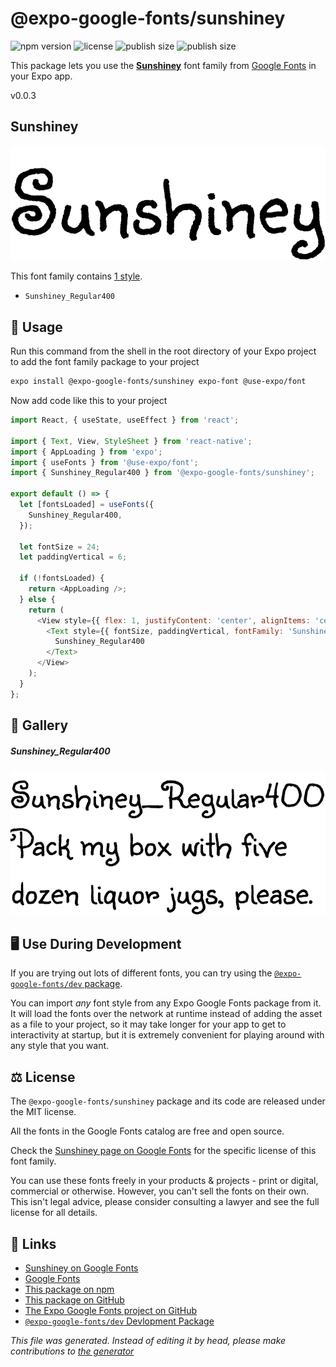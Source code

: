 # @expo-google-fonts/sunshiney

![npm version](https://flat.badgen.net/npm/v/@expo-google-fonts/sunshiney)
![license](https://flat.badgen.net/github/license/expo/google-fonts)
![publish size](https://flat.badgen.net/packagephobia/install/@expo-google-fonts/sunshiney)
![publish size](https://flat.badgen.net/packagephobia/publish/@expo-google-fonts/sunshiney)

This package lets you use the [**Sunshiney**](https://fonts.google.com/specimen/Sunshiney) font family from [Google Fonts](https://fonts.google.com/) in your Expo app.

v0.0.3

## Sunshiney

![Sunshiney](./font-family.png)

This font family contains [1 style](#gallery).

- `Sunshiney_Regular400`

## 🔡 Usage

Run this command from the shell in the root directory of your Expo project to add the font family package to your project
```sh
expo install @expo-google-fonts/sunshiney expo-font @use-expo/font
```

Now add code like this to your project
```js
import React, { useState, useEffect } from 'react';

import { Text, View, StyleSheet } from 'react-native';
import { AppLoading } from 'expo';
import { useFonts } from '@use-expo/font';
import { Sunshiney_Regular400 } from '@expo-google-fonts/sunshiney';

export default () => {
  let [fontsLoaded] = useFonts({
    Sunshiney_Regular400,
  });

  let fontSize = 24;
  let paddingVertical = 6;

  if (!fontsLoaded) {
    return <AppLoading />;
  } else {
    return (
      <View style={{ flex: 1, justifyContent: 'center', alignItems: 'center' }}>
        <Text style={{ fontSize, paddingVertical, fontFamily: 'Sunshiney_Regular400' }}>
          Sunshiney_Regular400
        </Text>
      </View>
    );
  }
};

```

## 📖 Gallery

##### Sunshiney_Regular400
![Sunshiney_Regular400](./a7ec73237e0e7d1a4339d0381c584067becd402e92eb382bcff00860e277d2ca.ttf.png)


## 🖥️ Use During Development

If you are trying out lots of different fonts, you can try using the [`@expo-google-fonts/dev` package](https://github.com/expo/google-fonts/tree/master/font-packages/dev#readme).

You can import *any* font style from any Expo Google Fonts package from it. It will load the fonts
over the network at runtime instead of adding the asset as a file to your project, so it may take longer
for your app to get to interactivity at startup, but it is extremely convenient
for playing around with any style that you want.

## ⚖️ License

The `@expo-google-fonts/sunshiney` package and its code are released under the MIT license.

All the fonts in the Google Fonts catalog are free and open source.

Check the [Sunshiney page on Google Fonts](https://fonts.google.com/specimen/Sunshiney) for the specific license of this font family.

You can use these fonts freely in your products & projects - print or digital, commercial or otherwise. However, you can't sell the fonts on their own. This isn't legal advice, please consider consulting a lawyer and see the full license for all details.

## 🔗 Links

- [Sunshiney on Google Fonts](https://fonts.google.com/specimen/Sunshiney)
- [Google Fonts](https://fonts.google.com/)
- [This package on npm](https://www.npmjs.com/package/@expo-google-fonts/sunshiney)
- [This package on GitHub](https://github.com/expo/google-fonts/tree/master/font-packages/sunshiney)
- [The Expo Google Fonts project on GitHub](https://github.com/expo/google-fonts)
- [`@expo-google-fonts/dev` Devlopment Package](https://github.com/expo/google-fonts/tree/master/font-packages/dev)


*This file was generated. Instead of editing it by head, please make contributions to [the generator](https://github.com/expo/google-fonts/tree/master/packages/generator)*
